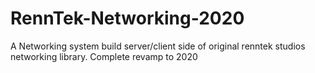 # RennTek-Networking-2020
A Networking system build server/client side of original renntek studios networking library. Complete revamp to 2020
